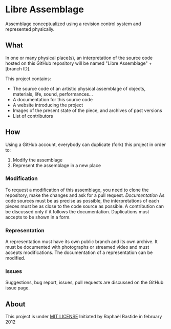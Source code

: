 # Libre Assemblage

Assemblage conceptualized using a revision control system and represented physically.

## What

In one or many physical place(s), an interpretation of the source code hosted on this GitHub repository will be named "Libre Assemblage" + [branch ID].

This project contains:

* The source code of an artistic physical assemblage of objects, materials, life, sound, performances…
* A documentation for this source code
* A website introducing the project
* Images of the present state of the piece, and archives of past versions
* List of contributors

## How

Using a GitHub account, everybody can duplicate (fork) this project in order to:

1. Modify the assemblage
2. Represent the assemblage in a new place

### Modification

To request a modification of this assemblage, you need to clone the repository, make the changes and ask for a pull request. _Documentation_
As code sources must be as precise as possible, the interpretations of each pieces must be as close to the code source as possible.
A contribution can be discussed only if it follows the documentation.
Duplications must accepts to be shown in a form.

### Representation

A representation must have its own public branch and its own archive. It must be documented with photographs or streamed video and must accepts modifications.
The documentation of a representation can be modified.

### Issues

Suggestions, bug report, issues, pull requests are discussed on the GitHub issue page.

## About

This project is under <a href="http://raphael.mit-license.org/">MIT LICENSE</a>
Initiated by Raphaël Bastide in february 2012